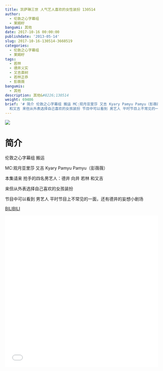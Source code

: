 ```yaml
---
title: 凯萨琳三世 人气艺人喜欢的女性装扮 130514
author:
  - 伦敦之心字幕组
  - 莱姆籽
bangumi: 其他
date: 2017-10-16 00:00:00
publishdate: '2013-05-14'
slug: 2017-10-16-130514-3660519
categories:
  - 伦敦之心字幕组
  - 莱姆籽
tags:
  - 若林
  - 德井义实
  - 又吉直树
  - 若林正恭
  - 彭薇薇
bangumis:
  - 其他
description: 其他&#8226;130514
weight: 69486
brief: '# 简介 伦敦之心字幕组 搬运 MC:观月亚里莎 又吉 Kyary Pamyu Pamyu（彭薇薇） 本集请来 抢手的四名男艺人：德井 向井 若林
  和又吉 来但从外表选择自己喜欢的女孩装扮 节目中可以看到 男艺人 平时节目上不常见的一面，还有德井的妄想小剧场'
---
```


![](https://i.imgur.com/hW27hIW.jpg)

# 简介  
伦敦之心字幕组 搬运


MC:观月亚里莎  又吉 Kyary Pamyu Pamyu（彭薇薇）


本集请来 抢手的四名男艺人：德井 向井 若林 和又吉


来但从外表选择自己喜欢的女孩装扮


节目中可以看到 男艺人 平时节目上不常见的一面，还有德井的妄想小剧场

  [BILIBILI](https://www.bilibili.com/video/av3660519/)


<div class="vcontainer">  <iframe class='video' src="//www.bilibili.com/blackboard/player.html?aid=3660519" width="100%" height="500" frameborder="0" allowfullscreen="allowfullscreen"></iframe></div>
